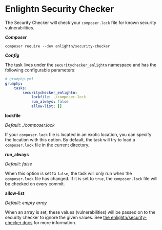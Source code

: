 # Enlightn Security Checker

The Security Checker will check your `composer.lock` file for known security vulnerabilities.

***Composer***

```
composer require --dev enlightn/security-checker
```

***Config***

The task lives under the `securitychecker_enlightn` namespace and has the following configurable parameters:

```yaml
# grumphp.yml
grumphp:
    tasks:
        securitychecker_enlightn:
            lockfile: ./composer.lock
            run_always: false
            allow-list: []
```

**lockfile**

*Default: ./composer.lock*

If your `composer.lock` file is located in an exotic location, you can specify the location with this option. By default, the task will try to load a `composer.lock` file in the current directory.

**run_always**

*Default: false*

When this option is set to `false`, the task will only run when the `composer.lock` file has changed. If it is set to `true`, the `composer.lock` file will be checked on every commit.

**allow-list**

*Default: empty array*

When an array is set, these values (vulnerabilities) will be passed on to the security checker to ignore the given values. See [the enlightn/security-checker docs](https://github.com/enlightn/security-checker#allow-vulnerabilities) for more information.
